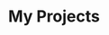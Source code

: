 ---
layout: collection
title: "My Projects"
permalink: /projects/
collection: projects
entries_layout: grid
classes: wide
---